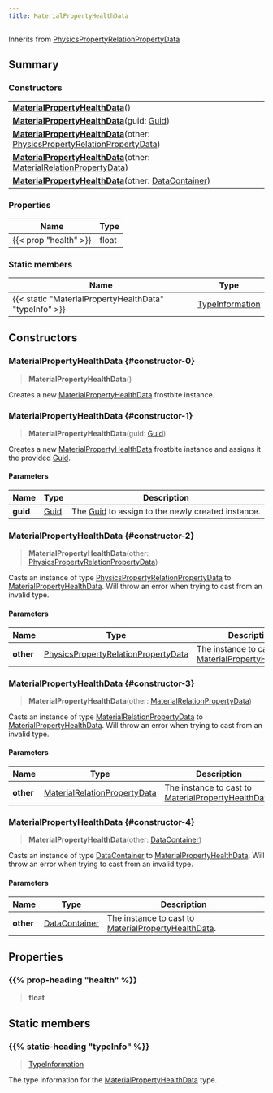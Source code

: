 ```yaml
---
title: MaterialPropertyHealthData
---
```


Inherits from 
[PhysicsPropertyRelationPropertyData](/vext/ref/fb/physicspropertyrelationpropertydata)

## Summary
### Constructors
| |
| ----------- |
| **[MaterialPropertyHealthData](#constructor-0)**() |
| **[MaterialPropertyHealthData](#constructor-1)**(guid: [Guid](/vext/ref/shared/class/guid)) |
| **[MaterialPropertyHealthData](#constructor-2)**(other: [PhysicsPropertyRelationPropertyData](/vext/ref/fb/physicspropertyrelationpropertydata)) |
| **[MaterialPropertyHealthData](#constructor-3)**(other: [MaterialRelationPropertyData](/vext/ref/fb/materialrelationpropertydata)) |
| **[MaterialPropertyHealthData](#constructor-4)**(other: [DataContainer](/vext/ref/shared/class/datacontainer)) |

### Properties
| Name | Type |
| ---- | ---- |
| {{< prop "health" >}} | float |

### Static members
| Name | Type |
| ---- | ---- |
| {{< static "MaterialPropertyHealthData" "typeInfo" >}} | [TypeInformation](/vext/ref/shared/class/typeinformation) |

## Constructors
### MaterialPropertyHealthData {#constructor-0}
> **MaterialPropertyHealthData**()

Creates a new [MaterialPropertyHealthData](/vext/ref/fb/materialpropertyhealthdata) frostbite instance.

### MaterialPropertyHealthData {#constructor-1}
> **MaterialPropertyHealthData**(guid: [Guid](/vext/ref/shared/class/guid))

Creates a new [MaterialPropertyHealthData](/vext/ref/fb/materialpropertyhealthdata) frostbite instance and assigns it the provided [Guid](/vext/ref/shared/class/guid).

#### Parameters
| Name | Type | Description |
| ---- | ---- | ----------- |
| **guid** | [Guid](/vext/ref/shared/class/guid) | The [Guid](/vext/ref/shared/class/guid) to assign to the newly created instance. |

### MaterialPropertyHealthData {#constructor-2}
> **MaterialPropertyHealthData**(other: [PhysicsPropertyRelationPropertyData](/vext/ref/fb/physicspropertyrelationpropertydata))

Casts an instance of type [PhysicsPropertyRelationPropertyData](/vext/ref/fb/physicspropertyrelationpropertydata) to [MaterialPropertyHealthData](/vext/ref/fb/materialpropertyhealthdata). Will throw an error when trying to cast from an invalid type.

#### Parameters
| Name | Type | Description |
| ---- | ---- | ----------- |
| **other** | [PhysicsPropertyRelationPropertyData](/vext/ref/fb/physicspropertyrelationpropertydata) | The instance to cast to [MaterialPropertyHealthData](/vext/ref/fb/materialpropertyhealthdata). |

### MaterialPropertyHealthData {#constructor-3}
> **MaterialPropertyHealthData**(other: [MaterialRelationPropertyData](/vext/ref/fb/materialrelationpropertydata))

Casts an instance of type [MaterialRelationPropertyData](/vext/ref/fb/materialrelationpropertydata) to [MaterialPropertyHealthData](/vext/ref/fb/materialpropertyhealthdata). Will throw an error when trying to cast from an invalid type.

#### Parameters
| Name | Type | Description |
| ---- | ---- | ----------- |
| **other** | [MaterialRelationPropertyData](/vext/ref/fb/materialrelationpropertydata) | The instance to cast to [MaterialPropertyHealthData](/vext/ref/fb/materialpropertyhealthdata). |

### MaterialPropertyHealthData {#constructor-4}
> **MaterialPropertyHealthData**(other: [DataContainer](/vext/ref/shared/class/datacontainer))

Casts an instance of type [DataContainer](/vext/ref/shared/class/datacontainer) to [MaterialPropertyHealthData](/vext/ref/fb/materialpropertyhealthdata). Will throw an error when trying to cast from an invalid type.

#### Parameters
| Name | Type | Description |
| ---- | ---- | ----------- |
| **other** | [DataContainer](/vext/ref/shared/class/datacontainer) | The instance to cast to [MaterialPropertyHealthData](/vext/ref/fb/materialpropertyhealthdata). |

## Properties
### {{% prop-heading "health" %}}
> **float**

## Static members
### {{% static-heading "typeInfo" %}}
> [TypeInformation](/vext/ref/shared/class/typeinformation)

The type information for the [MaterialPropertyHealthData](/vext/ref/fb/materialpropertyhealthdata) type.

